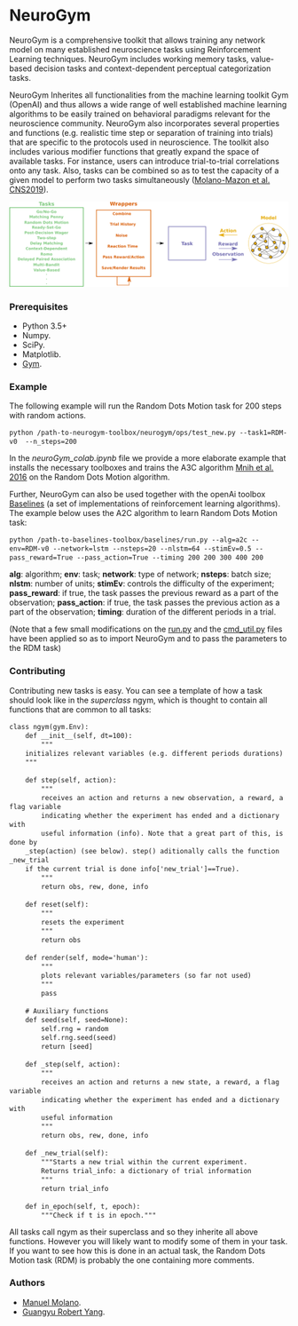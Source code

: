 # NeuroGym

NeuroGym is a comprehensive toolkit that allows training any network model on many established neuroscience tasks using Reinforcement Learning techniques. NeuroGym includes working memory tasks, value-based decision tasks and context-dependent perceptual categorization tasks. 

NeuroGym Inherites all functionalities from the machine learning toolkit Gym (OpenAI) and thus allows a wide range of well established machine learning algorithms to be easily trained on behavioral paradigms relevant for the neuroscience community. NeuroGym also incorporates several properties and functions (e.g. realistic time step or separation of training into trials) that are specific to the protocols used in neuroscience.
The toolkit also includes various modifier functions that greatly expand the space of available tasks. For instance, users can introduce trial-to-trial correlations onto any task. Also, tasks can be combined so as to test the capacity of a given model to perform two tasks simultaneously ([Molano-Mazon et al. CNS2019](https://www.cnsorg.org/cns-2019)). 

![alt tag](figures/pipeline.png)

### Prerequisites

* Python 3.5+
* Numpy.
* SciPy.
* Matplotlib.
* [Gym](https://gym.openai.com/).


### Example

The following example will run the Random Dots Motion task for 200 steps with random actions.

```
python /path-to-neurogym-toolbox/neurogym/ops/test_new.py --task1=RDM-v0  --n_steps=200 
```

In the *neuroGym_colab.ipynb* file we provide a more elaborate example that installs the necessary toolboxes and trains the A3C algorithm [Mnih et al. 2016](https://arxiv.org/abs/1602.01783) on the Random Dots Motion algorithm.

Further, NeuroGym can also be used together with the openAi toolbox [Baselines](https://github.com/openai/baselines) (a set of implementations of reinforcement learning algorithms). The example below uses the A2C algorithm to learn Random Dots Motion task:

```
python /path-to-baselines-toolbox/baselines/run.py --alg=a2c --env=RDM-v0 --network=lstm --nsteps=20 --nlstm=64 --stimEv=0.5 --pass_reward=True --pass_action=True --timing 200 200 300 400 200
```

**alg**: algorithm; **env**: task; **network**: type of network; **nsteps**: batch size; **nlstm**: number of units; **stimEv**: controls the difficulty of the experiment; **pass_reward**: if true, the task passes the previous reward as a part of the observation;  **pass_action**: if true, the task passes the previous action as a part of the observation; **timing**: duration of the different periods in a trial.

(Note that a few small modifications on the [run.py](https://github.com/openai/baselines/blob/master/baselines/run.py) and the [cmd_util.py](https://github.com/openai/baselines/blob/master/baselines/common/cmd_util.py) files have been applied so as to import NeuroGym and to pass the parameters to the RDM task)

### Contributing

Contributing new tasks is easy. You can see a template of how a task should look like in the *superclass* ngym, which is thought to contain all functions that are common to all tasks:
```
class ngym(gym.Env):
    def __init__(self, dt=100):
        """
	initializes relevant variables (e.g. different periods durations)
	"""

    def step(self, action):
        """
        receives an action and returns a new observation, a reward, a flag variable
        indicating whether the experiment has ended and a dictionary with
        useful information (info). Note that a great part of this, is done by 
	_step(action) (see below). step() aditionally calls the function _new_trial
	if the current trial is done info['new_trial']==True).
        """
        return obs, rew, done, info

    def reset(self):
        """
        resets the experiment
        """
        return obs

    def render(self, mode='human'):
        """
        plots relevant variables/parameters (so far not used)
        """
        pass

    # Auxiliary functions
    def seed(self, seed=None):
        self.rng = random
        self.rng.seed(seed)
        return [seed]

    def _step(self, action):
        """
        receives an action and returns a new state, a reward, a flag variable
        indicating whether the experiment has ended and a dictionary with
        useful information
        """
        return obs, rew, done, info

    def _new_trial(self):
        """Starts a new trial within the current experiment.
        Returns trial_info: a dictionary of trial information
        """
        return trial_info

    def in_epoch(self, t, epoch):
        """Check if t is in epoch."""

```

All tasks call ngym as their superclass and so they inherite all above functions. However you will likely want to modify some of them in your task. If you want to see how this is done in an actual task, the Random Dots Motion task (RDM) is probably the one containing more comments.

### Authors
* [Manuel Molano](https://github.com/manuelmolano).
* [Guangyu Robert Yang](https://github.com/gyyang).



